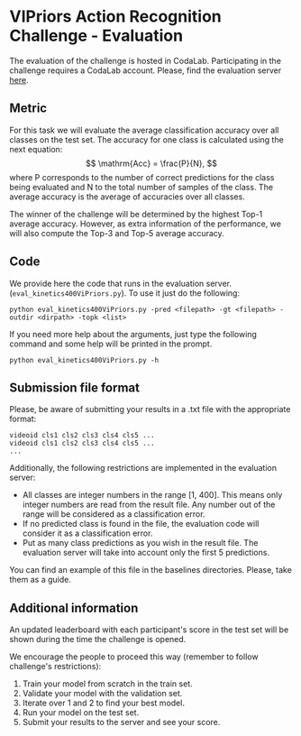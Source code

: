 # VIPriors Action Recognition Challenge - Evaluation

The evaluation of the challenge is hosted in CodaLab. Participating in the challenge requires a CodaLab account. Please, find the evaluation server [here](https://competitions.codalab.org/competitions/33420).

## Metric

For this task we will evaluate the average classification accuracy over all classes on the test set. The accuracy for one class is calculated using the next equation:
$$
\mathrm{Acc} = \frac{P}{N},
$$
where P corresponds to the number of correct predictions for the class being evaluated and N to the total number of samples of the class. The average accuracy is the average of accuracies over all classes.

The winner of the challenge will be determined by the highest Top-1 average accuracy. However, as extra information of the performance, we will also compute the Top-3 and Top-5 average accuracy.

## Code

We provide here the code that runs in the evaluation server. (`eval_kinetics400ViPriors.py`).  To use it just do the following:

`python eval_kinetics400ViPriors.py -pred <filepath> -gt <filepath> -outdir <dirpath> -topk <list>`

If you need more help about the arguments, just type the following command and some help will be printed in the prompt.

`python eval_kinetics400ViPriors.py -h`

## Submission file format

Please, be aware of submitting your results in a .txt file with the appropriate format:

```
videoid cls1 cls2 cls3 cls4 cls5 ...
videoid cls1 cls2 cls3 cls4 cls5 ...
...
```

Additionally, the following restrictions are implemented in the evaluation server:

- All classes are integer numbers in the range [1, 400]. This means only integer numbers are read from the result file. Any number out of the range will be considered as a classification error.
- If no predicted class is found in the file, the evaluation code will consider it as a classification error.
- Put as many class predictions as you wish in the result file. The evaluation server will take into account only the first 5 predictions.

You can find an example of this file in the baselines directories. Please, take them as a guide.

## Additional information

An updated leaderboard with each participant's score in the test set will be shown during the time the challenge is opened.

We encourage the people to proceed this way (remember to follow challenge's restrictions):

1. Train your model from scratch in the train set.
2. Validate your model with the validation set.
3. Iterate over 1 and 2 to find your best model.
4. Run your model on the test set.
5. Submit your results to the server and see your score.

